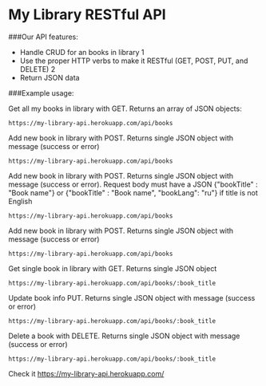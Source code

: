 # My Library RESTful API
###Our API features:
* Handle CRUD for an books in library 1
* Use the proper HTTP verbs to make it RESTful (GET, POST, PUT, and DELETE) 2
* Return JSON data

###Example usage:

Get all my books in library with GET. Returns an array of JSON objects:

    https://my-library-api.herokuapp.com/api/books

Add new book in library with POST. Returns single JSON object with message (success or error)
 
    https://my-library-api.herokuapp.com/api/books
   
Add new book in library with POST. Returns single JSON object with message (success or error). Request body 
must have a JSON {"bookTitle" : "Book name"} or {"bookTitle" : "Book name",  "bookLang": "ru"} if title is not English

    https://my-library-api.herokuapp.com/api/books   

Add new book in library with POST. Returns single JSON object with message (success or error)

    https://my-library-api.herokuapp.com/api/books
   
Get single book in library with GET. Returns single JSON object

    https://my-library-api.herokuapp.com/api/books/:book_title
    
Update book info PUT. Returns single JSON object with message (success or error)

    https://my-library-api.herokuapp.com/api/books/:book_title
    
Delete a book with DELETE. Returns single JSON object with message (success or error)

    https://my-library-api.herokuapp.com/api/books/:book_title

Check it https://my-library-api.herokuapp.com/
